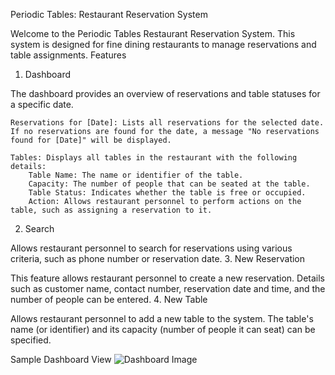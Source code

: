 Periodic Tables: Restaurant Reservation System

Welcome to the Periodic Tables Restaurant Reservation System.
This system is designed for fine dining restaurants to manage reservations and table assignments.
Features
1. Dashboard

The dashboard provides an overview of reservations and table statuses for a specific date.

    Reservations for [Date]: Lists all reservations for the selected date.
    If no reservations are found for the date, a message "No reservations found for [Date]" will be displayed.

    Tables: Displays all tables in the restaurant with the following details:
        Table Name: The name or identifier of the table.
        Capacity: The number of people that can be seated at the table.
        Table Status: Indicates whether the table is free or occupied.
        Action: Allows restaurant personnel to perform actions on the table, such as assigning a reservation to it.

2. Search

Allows restaurant personnel to search for reservations using various criteria, such as phone number or reservation date.
3. New Reservation

This feature allows restaurant personnel to create a new reservation.
Details such as customer name, contact number, reservation date and time, and the number of people can be entered.
4. New Table

Allows restaurant personnel to add a new table to the system.
The table's name (or identifier) and its capacity (number of people it can seat) can be specified.

Sample Dashboard View
![Dashboard Image](https://i.imgur.com/IC2EsLy.png)

